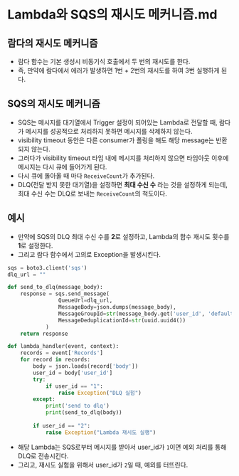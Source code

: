 # Lambda와 SQS의 재시도 메커니즘.md

## 람다의 재시도 메커니즘
- 람다 함수는 기본 생성시 비동기식 호출에서 두 번의 재시도를 한다.
- 즉, 만약에 람다에서 에러가 발생하면 1번 + 2번의 재시도를 하여 3번 실행하게 된다.

## SQS의 재시도 메커니즘
- SQS는 메시지를 대기열에서 Trigger 설정이 되어있는 Lambda로 전달할 때, 람다가 메시지를 성공적으로 처리하지 못하면 메시지를 삭제하지 않는다.
- visibility timeout 동안은 다른 consumer가 폴링을 해도 해당 message는 반환되지 않는다.
- 그러다가 visibility timeout 타임 내에 메시지를 처리하지 않으면 타임아웃 이후에 메시지는 다시 큐에 들어가게 된다.
- 다시 큐에 돌아올 때 마다 `ReceiveCount`가 추가된다.
- DLQ(전달 받지 못한 대기열)을 설정하면 **최대 수신 수** 라는 것을 설정하게 되는데, 최대 수신 수는 DLQ로 보내는 `ReceiveCount`의 척도이다.

## 예시
- 만약에 SQS의 DLQ 최대 수신 수를 **2**로 설정하고, Lambda의 함수 재시도 횟수를 **1**로 설정한다.
- 그리고 람다 함수에서 고의로 Exception을 발생시킨다.

```python
sqs = boto3.client('sqs')
dlq_url = ""

def send_to_dlq(message_body):
    response = sqs.send_message(
                QueueUrl=dlq_url,
                MessageBody=json.dumps(message_body),
                MessageGroupId=str(message_body.get('user_id', 'default')),
                MessageDeduplicationId=str(uuid.uuid4())
            )
    return response

def lambda_handler(event, context):
    records = event['Records']
    for record in records:
        body = json.loads(record['body'])
        user_id = body['user_id']
        try:
            if user_id == "1":
                raise Exception("DLQ 실험")
        except:
            print('send to dlq')
            print(send_to_dlq(body))
            
        if user_id == "2":
            raise Exception("Lambda 재시도 실행")
```

- 해당 Lambda는 SQS로부터 메시지를 받아서 user_id가 `1`이면 예외 처리를 통해 DLQ로 전송시킨다.
- 그리고, 재시도 실험을 위해서 user_id가 `2`일 때, 예외를 터뜨린다.
